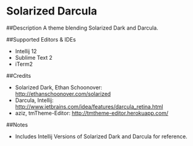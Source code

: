 Solarized Darcula
=============   
##Description
A theme blending Solarized Dark and Darcula.    

##Supported Editors & IDEs   
- Intellij 12
- Sublime Text 2
- iTerm2
 
##Credits  
- Solarized Dark, Ethan Schoonover: http://ethanschoonover.com/solarized  
- Darcula, Intellij: http://www.jetbrains.com/idea/features/darcula_retina.html
- aziz, tmTheme-Editor: http://tmtheme-editor.herokuapp.com/

##Notes 
- Includes Intellij Versions of Solarized Dark and Darcula for reference. 
